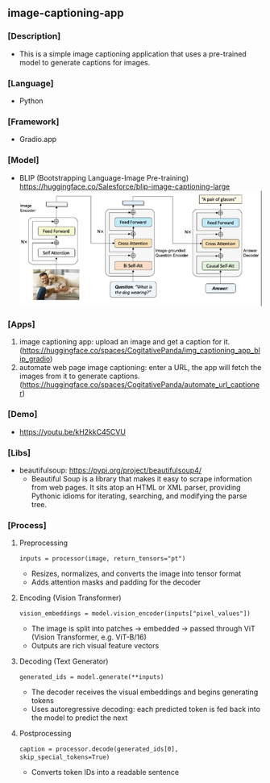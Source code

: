 ## image-captioning-app
### [Description]
- This is a simple image captioning application that uses a pre-trained model to generate captions for images.

### [Language]
- Python<br>

### [Framework]
- Gradio.app

### [Model]
- BLIP (Bootstrapping Language-Image Pre-training)<br>
https://huggingface.co/Salesforce/blip-image-captioning-large
<br>![blip.png](res/blip.png)

### [Apps]
1. image captioning app: upload an image and get a caption for it. (https://huggingface.co/spaces/CogitativePanda/img_captioning_app_blip_gradio)
2. automate web page image captioning: enter a URL, the app will fetch the images from it to generate captions. (https://huggingface.co/spaces/CogitativePanda/automate_url_captioner)

### [Demo]
- https://youtu.be/kH2kkC45CVU

### [Libs]
 - beautifulsoup: https://pypi.org/project/beautifulsoup4/
   - Beautiful Soup is a library that makes it easy to scrape information from web pages. It sits atop an HTML or XML parser, providing Pythonic idioms for iterating, searching, and modifying the parse tree.


### [Process]
1. Preprocessing
    ```
    inputs = processor(image, return_tensors="pt")
    ```
    - Resizes, normalizes, and converts the image into tensor format 
    - Adds attention masks and padding for the decoder


2. Encoding (Vision Transformer)
    ```
    vision_embeddings = model.vision_encoder(inputs["pixel_values"])
    ```
   - The image is split into patches → embedded → passed through ViT (Vision Transformer, e.g. ViT-B/16)
   - Outputs are rich visual feature vectors


3. Decoding (Text Generator)
    ```
    generated_ids = model.generate(**inputs)
    ```
    - The decoder receives the visual embeddings and begins generating tokens 
    - Uses autoregressive decoding: each predicted token is fed back into the model to predict the next


4. Postprocessing
    ```
    caption = processor.decode(generated_ids[0], skip_special_tokens=True)
    ```
    - Converts token IDs into a readable sentence